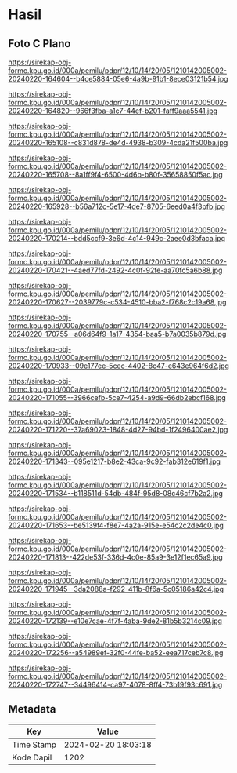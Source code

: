 # Hasil

## Foto C Plano

https://sirekap-obj-formc.kpu.go.id/000a/pemilu/pdpr/12/10/14/20/05/1210142005002-20240220-164604--b4ce5884-05e6-4a9b-91b1-8ece03121b54.jpg

https://sirekap-obj-formc.kpu.go.id/000a/pemilu/pdpr/12/10/14/20/05/1210142005002-20240220-164820--966f3fba-a1c7-44ef-b201-faff9aaa5541.jpg

https://sirekap-obj-formc.kpu.go.id/000a/pemilu/pdpr/12/10/14/20/05/1210142005002-20240220-165108--c831d878-de4d-4938-b309-4cda21f500ba.jpg

https://sirekap-obj-formc.kpu.go.id/000a/pemilu/pdpr/12/10/14/20/05/1210142005002-20240220-165708--8a1ff9f4-6500-4d6b-b80f-35658850f5ac.jpg

https://sirekap-obj-formc.kpu.go.id/000a/pemilu/pdpr/12/10/14/20/05/1210142005002-20240220-165928--b56a712c-5e17-4de7-8705-6eed0a4f3bfb.jpg

https://sirekap-obj-formc.kpu.go.id/000a/pemilu/pdpr/12/10/14/20/05/1210142005002-20240220-170214--bdd5ccf9-3e6d-4c14-949c-2aee0d3bfaca.jpg

https://sirekap-obj-formc.kpu.go.id/000a/pemilu/pdpr/12/10/14/20/05/1210142005002-20240220-170421--4aed77fd-2492-4c0f-92fe-aa70fc5a6b88.jpg

https://sirekap-obj-formc.kpu.go.id/000a/pemilu/pdpr/12/10/14/20/05/1210142005002-20240220-170627--2039779c-c534-4510-bba2-f768c2c19a68.jpg

https://sirekap-obj-formc.kpu.go.id/000a/pemilu/pdpr/12/10/14/20/05/1210142005002-20240220-170755--a06d64f9-1a17-4354-baa5-b7a0035b879d.jpg

https://sirekap-obj-formc.kpu.go.id/000a/pemilu/pdpr/12/10/14/20/05/1210142005002-20240220-170933--09e177ee-5cec-4402-8c47-e643e964f6d2.jpg

https://sirekap-obj-formc.kpu.go.id/000a/pemilu/pdpr/12/10/14/20/05/1210142005002-20240220-171055--3966cefb-5ce7-4254-a9d9-66db2ebcf168.jpg

https://sirekap-obj-formc.kpu.go.id/000a/pemilu/pdpr/12/10/14/20/05/1210142005002-20240220-171220--37a69023-1848-4d27-94bd-1f2496400ae2.jpg

https://sirekap-obj-formc.kpu.go.id/000a/pemilu/pdpr/12/10/14/20/05/1210142005002-20240220-171343--095e1217-b8e2-43ca-9c92-fab312e619f1.jpg

https://sirekap-obj-formc.kpu.go.id/000a/pemilu/pdpr/12/10/14/20/05/1210142005002-20240220-171534--b118511d-54db-484f-95d8-08c46cf7b2a2.jpg

https://sirekap-obj-formc.kpu.go.id/000a/pemilu/pdpr/12/10/14/20/05/1210142005002-20240220-171653--be5139f4-f8e7-4a2a-915e-e54c2c2de4c0.jpg

https://sirekap-obj-formc.kpu.go.id/000a/pemilu/pdpr/12/10/14/20/05/1210142005002-20240220-171813--422de53f-336d-4c0e-85a9-3e12f1ec65a9.jpg

https://sirekap-obj-formc.kpu.go.id/000a/pemilu/pdpr/12/10/14/20/05/1210142005002-20240220-171945--3da2088a-f292-411b-8f6a-5c05186a42c4.jpg

https://sirekap-obj-formc.kpu.go.id/000a/pemilu/pdpr/12/10/14/20/05/1210142005002-20240220-172139--e10e7cae-4f7f-4aba-9de2-81b5b3214c09.jpg

https://sirekap-obj-formc.kpu.go.id/000a/pemilu/pdpr/12/10/14/20/05/1210142005002-20240220-172256--a54989ef-32f0-44fe-ba52-eea717ceb7c8.jpg

https://sirekap-obj-formc.kpu.go.id/000a/pemilu/pdpr/12/10/14/20/05/1210142005002-20240220-172747--34496414-ca97-4078-8ff4-73b19f93c691.jpg


## Metadata

| Key        | Value               |
| ---------- | ------------------- |
| Time Stamp | 2024-02-20 18:03:18 |
| Kode Dapil | 1202                |



